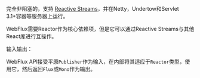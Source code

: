 完全非阻塞的，支持 [Reactive Streams](https://links.jianshu.com/go?to=https%3A%2F%2Fwww.reactive-streams.org%2F)，并在Netty，Undertow和Servlet 3.1+容器等服务器上运行。

WebFlux需要Reactor作为核心依赖项，但是它可以通过Reactive Streams与其他React库进行互操作。



输入输出：

WebFlux API接受平原`Publisher`作为输入，在内部将其适应于`Reactor`类型，使用它，然后返回`Flux`或`Mono`作为输出。



